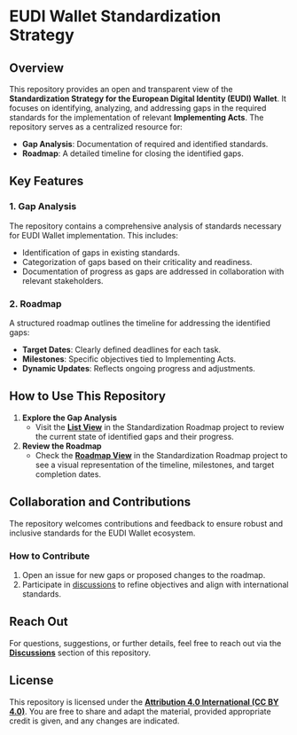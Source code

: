# EUDI Wallet Standardization Strategy

## Overview
This repository provides an open and transparent view of the **Standardization Strategy for the European Digital Identity (EUDI) Wallet**. It focuses on identifying, analyzing, and addressing gaps in the required standards for the implementation of relevant **Implementing Acts**. The repository serves as a centralized resource for:

- **Gap Analysis**: Documentation of required and identified standards.
- **Roadmap**: A detailed timeline for closing the identified gaps.

## Key Features

### 1. **Gap Analysis**
The repository contains a comprehensive analysis of standards necessary for EUDI Wallet implementation. This includes:
- Identification of gaps in existing standards.
- Categorization of gaps based on their criticality and readiness.
- Documentation of progress as gaps are addressed in collaboration with relevant stakeholders.

### 2. **Roadmap**
A structured roadmap outlines the timeline for addressing the identified gaps:
- **Target Dates**: Clearly defined deadlines for each task.
- **Milestones**: Specific objectives tied to Implementing Acts.
- **Dynamic Updates**: Reflects ongoing progress and adjustments.

## How to Use This Repository
1. **Explore the Gap Analysis**
   - Visit the **[List View](https://github.com/orgs/eu-digital-identity-wallet/projects/29/views/4)** in the Standardization Roadmap project to review the current state of identified gaps and their progress.
2. **Review the Roadmap**
   - Check the **[Roadmap View](https://github.com/orgs/eu-digital-identity-wallet/projects/29/views/1)** in the Standardization Roadmap project to see a visual representation of the timeline, milestones, and target completion dates.

## Collaboration and Contributions
The repository welcomes contributions and feedback to ensure robust and inclusive standards for the EUDI Wallet ecosystem.

### How to Contribute
1. Open an issue for new gaps or proposed changes to the roadmap.
2. Participate in [discussions](https://github.com/eu-digital-identity-wallet/ec-internal-standards/discussions) to refine objectives and align with international standards.

## Reach Out
For questions, suggestions, or further details, feel free to reach out via the **[Discussions](https://github.com/eu-digital-identity-wallet/ec-internal-standards/discussions)** section of this repository.

## License
This repository is licensed under the **[Attribution 4.0 International (CC BY 4.0)](https://creativecommons.org/licenses/by/4.0/)**. You are free to share and adapt the material, provided appropriate credit is given, and any changes are indicated.
